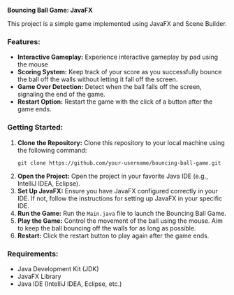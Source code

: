 **Bouncing Ball Game: JavaFX**

This project is a simple game implemented using JavaFX and Scene Builder. 

### Features:
- **Interactive Gameplay:** Experience interactive gameplay by pad using the mouse
- **Scoring System:** Keep track of your score as you successfully bounce the ball off the walls without letting it fall off the screen.
- **Game Over Detection:** Detect when the ball falls off the screen, signaling the end of the game.
- **Restart Option:** Restart the game with the click of a button after the game ends.

### Getting Started:
1. **Clone the Repository:** Clone this repository to your local machine using the following command:
   ```
   git clone https://github.com/your-username/bouncing-ball-game.git
   ```
2. **Open the Project:** Open the project in your favorite Java IDE (e.g., IntelliJ IDEA, Eclipse).
3. **Set Up JavaFX:** Ensure you have JavaFX configured correctly in your IDE. If not, follow the instructions for setting up JavaFX in your specific IDE.
4. **Run the Game:** Run the `Main.java` file to launch the Bouncing Ball Game.
5. **Play the Game:** Control the movement of the ball using the mouse. Aim to keep the ball bouncing off the walls for as long as possible.
6. **Restart:** Click the restart button to play again after the game ends.

### Requirements:
- Java Development Kit (JDK)
- JavaFX Library
- Java IDE (IntelliJ IDEA, Eclipse, etc.)
